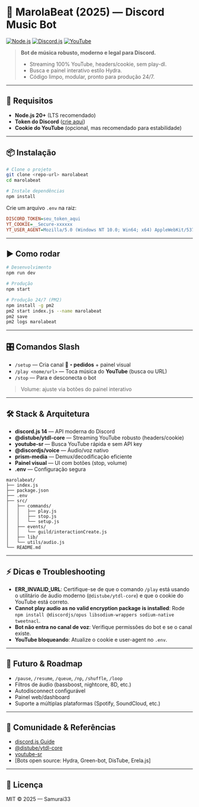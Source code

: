 # 🎵 MarolaBeat (2025) — Discord Music Bot

[![Node.js](https://img.shields.io/badge/node-20+-green.svg)](https://nodejs.org)
[![Discord.js](https://img.shields.io/badge/discord.js-14.x-blue.svg)](https://discord.js.org)
[![YouTube](https://img.shields.io/badge/youtube-stable-red.svg)](https://youtube.com)

> **Bot de música robusto, moderno e legal para Discord.**
> - Streaming 100% YouTube, headers/cookie, sem play-dl.
> - Busca e painel interativo estilo Hydra.
> - Código limpo, modular, pronto para produção 24/7.

---

## 🚀 Requisitos
- **Node.js 20+** (LTS recomendado)
- **Token do Discord** ([crie aqui](https://discord.com/developers/applications))
- **Cookie do YouTube** (opcional, mas recomendado para estabilidade)

---

## 📦 Instalação

```bash
# Clone o projeto
git clone <repo-url> marolabeat
cd marolabeat

# Instale dependências
npm install
```

Crie um arquivo `.env` na raiz:

```ini
DISCORD_TOKEN=seu_token_aqui
YT_COOKIE=__Secure-xxxxxx
YT_USER_AGENT=Mozilla/5.0 (Windows NT 10.0; Win64; x64) AppleWebKit/537.36 (KHTML, like Gecko) Chrome/120.0.0.0 Safari/537.36
```

---

## ▶️ Como rodar

```bash
# Desenvolvimento
npm run dev

# Produção
npm start

# Produção 24/7 (PM2)
npm install -g pm2
pm2 start index.js --name marolabeat
pm2 save
pm2 logs marolabeat
```

---

## 🎛️ Comandos Slash

- `/setup` — Cria canal **🎵・pedidos** + painel visual
- `/play <nome/url>` — Toca música do **YouTube** (busca ou URL)
- `/stop` — Para e desconecta o bot

> Volume: ajuste via botões do painel interativo

---

## 🛠️ Stack & Arquitetura

- **discord.js 14** — API moderna do Discord
- **@distube/ytdl-core** — Streaming YouTube robusto (headers/cookie)
- **youtube-sr** — Busca YouTube rápida e sem API key
- **@discordjs/voice** — Áudio/voz nativo
- **prism-media** — Demux/decodificação eficiente
- **Painel visual** — UI com botões (stop, volume)
- **.env** — Configuração segura

```
marolabeat/
├── index.js
├── package.json
├── .env
├── src/
│   ├── commands/
│   │   ├── play.js
│   │   ├── stop.js
│   │   └── setup.js
│   ├── events/
│   │   └── guild/interactionCreate.js
│   ├── lib/
│   └── utils/audio.js
└── README.md
```

---

## ⚡ Dicas e Troubleshooting

- **ERR_INVALID_URL**: Certifique-se de que o comando `/play` está usando o utilitário de áudio moderno (`@distube/ytdl-core`) e que o cookie do YouTube está correto.
- **Cannot play audio as no valid encryption package is installed**: Rode `npm install @discordjs/opus libsodium-wrappers sodium-native tweetnacl`.
- **Bot não entra no canal de voz**: Verifique permissões do bot e se o canal existe.
- **YouTube bloqueando**: Atualize o cookie e user-agent no `.env`.

---

## 🔮 Futuro & Roadmap

- `/pause`, `/resume`, `/queue`, `/np`, `/shuffle`, `/loop`
- Filtros de áudio (bassboost, nightcore, 8D, etc.)
- Autodisconnect configurável
- Painel web/dashboard
- Suporte a múltiplas plataformas (Spotify, SoundCloud, etc.)

---

## 🤝 Comunidade & Referências

- [discord.js Guide](https://discordjs.guide/)
- [@distube/ytdl-core](https://github.com/distubejs/ytdl-core)
- [youtube-sr](https://github.com/DevSnowflake/youtube-sr)
- [Bots open source: Hydra, Green-bot, DisTube, Erela.js]

---

## 📜 Licença

MIT © 2025 — Samurai33